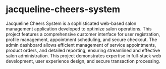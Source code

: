# jacqueline-cheers-system

Jacqueline Cheers System is a sophisticated web-based salon management application developed to optimize salon operations. This project features a comprehensive customer interface for user registration, profile management, appointment scheduling, and secure checkout. The admin dashboard allows efficient management of service appointments, product orders, and detailed reporting, ensuring streamlined and effective salon administration. This project demonstrates expertise in full-stack web development, user experience design, and secure transaction processing.
